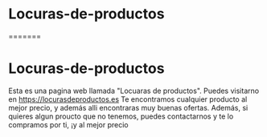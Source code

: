 # Locuras-de-productos
=======
# Locuras-de-productos


Esta es una pagina web llamada "Locuaras de productos". Puedes visitarno en https://locurasdeproductos.es
Te encontramos cualquier producto al mejor precio, y además alli encontraras muy buenas ofertas.
Además, si quieres algun proucto que no tenemos, puedes contactarnos y te lo compramos por ti, ¡y al mejor precio


